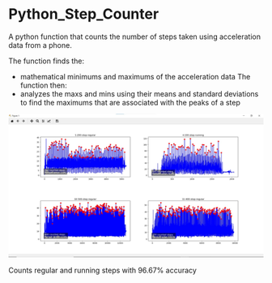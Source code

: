 # Python_Step_Counter
A python function that counts the number of steps taken using acceleration data from a phone.

The function finds the: 
- mathematical minimums and maximums of the acceleration data
The function then: 
- analyzes the maxs and mins using their means and standard deviations to find the maximums that are associated with the peaks of a step

![Image of Counted Steps on Acceleration Data](PythonStepCounterDisplay.jpg)

Counts regular and running steps with 96.67% accuracy
